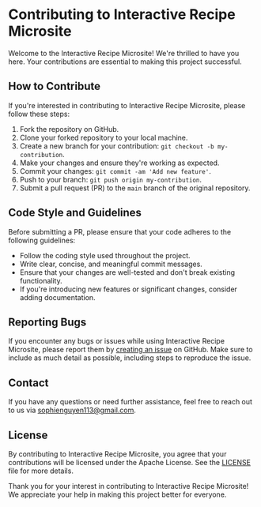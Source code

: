 # Contributing to Interactive Recipe Microsite

Welcome to the Interactive Recipe Microsite! We're thrilled to have you here. Your contributions are essential to making this project successful.

## How to Contribute

If you're interested in contributing to Interactive Recipe Microsite, please follow these steps:

1. Fork the repository on GitHub.
2. Clone your forked repository to your local machine.
3. Create a new branch for your contribution: `git checkout -b my-contribution`.
4. Make your changes and ensure they're working as expected.
5. Commit your changes: `git commit -am 'Add new feature'`.
6. Push to your branch: `git push origin my-contribution`.
7. Submit a pull request (PR) to the `main` branch of the original repository.

## Code Style and Guidelines

Before submitting a PR, please ensure that your code adheres to the following guidelines:

- Follow the coding style used throughout the project.
- Write clear, concise, and meaningful commit messages.
- Ensure that your changes are well-tested and don't break existing functionality.
- If you're introducing new features or significant changes, consider adding documentation.

## Reporting Bugs

If you encounter any bugs or issues while using Interactive Recipe Microsite, please report them by [creating an issue](https://github.com/SophieNguyen113/Interactive-Recipe-Microsite/issues) on GitHub. Make sure to include as much detail as possible, including steps to reproduce the issue.

## Contact

If you have any questions or need further assistance, feel free to reach out to us via sophienguyen113@gmail.com.

## License

By contributing to Interactive Recipe Microsite, you agree that your contributions will be licensed under the Apache License. See the [LICENSE]() file for more details.

Thank you for your interest in contributing to Interactive Recipe Microsite! We appreciate your help in making this project better for everyone.
